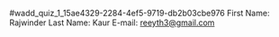#wadd_quiz_1_15ae4329-2284-4ef5-9719-db2b03cbe976
 First Name: Rajwinder
 Last Name: Kaur
 E-mail: reeyth3@gmail.com
 
